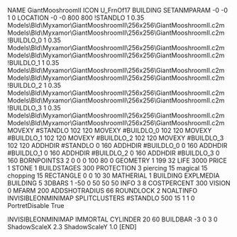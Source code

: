 NAME GiantMooshroomII
ICON U_FrnOf17
BUILDING
SETANMPARAM -0 -0 1 0
LOCATION -0 -0 800 800
!STANDLO      1 0.35 Models\Bld\Myxamor\GiantMooshroomII\256x256\GiantMooshroomII.c2m Models\Bld\Myxamor\GiantMooshroomII\256x256\GiantMooshroomII.c2m
!BUILDLO_0    1 0.35 Models\Bld\Myxamor\GiantMooshroomII\256x256\GiantMooshroomII.c2m Models\Bld\Myxamor\GiantMooshroomII\256x256\GiantMooshroomII.c2m
!BUILDLO_1    1 0.35 Models\Bld\Myxamor\GiantMooshroomII\256x256\GiantMooshroomII.c2m Models\Bld\Myxamor\GiantMooshroomII\256x256\GiantMooshroomII.c2m
!BUILDLO_2    1 0.35 Models\Bld\Myxamor\GiantMooshroomII\256x256\GiantMooshroomII.c2m Models\Bld\Myxamor\GiantMooshroomII\256x256\GiantMooshroomII.c2m
!BUILDLO_3    1 0.35 Models\Bld\Myxamor\GiantMooshroomII\256x256\GiantMooshroomII.c2m Models\Bld\Myxamor\GiantMooshroomII\256x256\GiantMooshroomII.c2m
MOVEXY #STANDLO   102 120
MOVEXY #BUILDLO_0 102 120
MOVEXY #BUILDLO_1 102 120
MOVEXY #BUILDLO_2 102 120
MOVEXY #BUILDLO_3 102 120
ADDHDIR #STANDLO 0 160
ADDHDIR #BUILDLO_0 0 160
ADDHDIR #BUILDLO_1 0 160
ADDHDIR #BUILDLO_2 0 160
ADDHDIR #BUILDLO_3 0 160
BORNPOINTS3 2 0 0 0 100 80 0
GEOMETRY 1 199 32
LIFE     3000
PRICE 1 STONE 1
BUILDSTAGES 300
PROTECTION 3 piercing 15 magical 15 chopping 15
RECTANGLE 0 0 10 30
MATHERIAL 1 BUILDING
EXPLMEDIA BUILDING 5
3DBARS 1 -50 0 50 50 50
INFO 3 8
COSTPERCENT 300
VISION 0
MFARM 200
ADDSHOTRADIUS 66
ROUNDLOCK 2
NOALTINFO
INVISIBLEONMINIMAP
SPLITCLUSTERS #STANDLO 500 15 1 1 0
PortretDisable True

INVISIBLEONMINIMAP
IMMORTAL
CYLINDER 20 60
BUILDBAR -3 0 3 0
ShadowScaleX 2.3
ShadowScaleY 1.0
[END]
